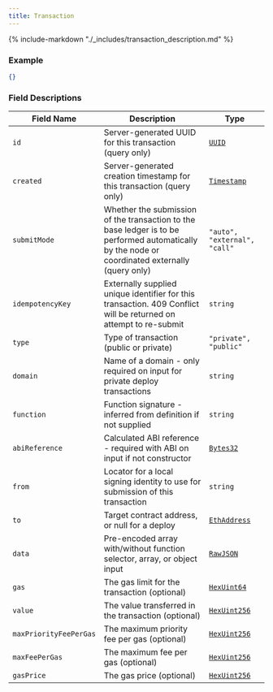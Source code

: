 ```yaml
---
title: Transaction
---
```

{% include-markdown "./_includes/transaction_description.md" %}

### Example

```json
{}
```

### Field Descriptions

| Field Name | Description | Type |
|------------|-------------|------|
| `id` | Server-generated UUID for this transaction (query only) | [`UUID`](simpletypes.md#uuid) |
| `created` | Server-generated creation timestamp for this transaction (query only) | [`Timestamp`](simpletypes.md#timestamp) |
| `submitMode` | Whether the submission of the transaction to the base ledger is to be performed automatically by the node or coordinated externally (query only) | `"auto", "external", "call"` |
| `idempotencyKey` | Externally supplied unique identifier for this transaction. 409 Conflict will be returned on attempt to re-submit | `string` |
| `type` | Type of transaction (public or private) | `"private", "public"` |
| `domain` | Name of a domain - only required on input for private deploy transactions | `string` |
| `function` | Function signature - inferred from definition if not supplied | `string` |
| `abiReference` | Calculated ABI reference - required with ABI on input if not constructor | [`Bytes32`](simpletypes.md#bytes32) |
| `from` | Locator for a local signing identity to use for submission of this transaction | `string` |
| `to` | Target contract address, or null for a deploy | [`EthAddress`](simpletypes.md#ethaddress) |
| `data` | Pre-encoded array with/without function selector, array, or object input | [`RawJSON`](simpletypes.md#rawjson) |
| `gas` | The gas limit for the transaction (optional) | [`HexUint64`](simpletypes.md#hexuint64) |
| `value` | The value transferred in the transaction (optional) | [`HexUint256`](simpletypes.md#hexuint256) |
| `maxPriorityFeePerGas` | The maximum priority fee per gas (optional) | [`HexUint256`](simpletypes.md#hexuint256) |
| `maxFeePerGas` | The maximum fee per gas (optional) | [`HexUint256`](simpletypes.md#hexuint256) |
| `gasPrice` | The gas price (optional) | [`HexUint256`](simpletypes.md#hexuint256) |

